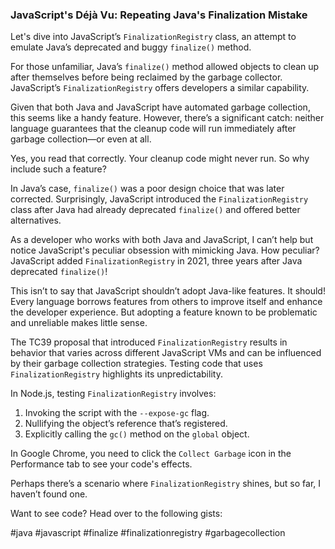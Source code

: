 ### JavaScript's Déjà Vu: Repeating Java's Finalization Mistake

Let's dive into JavaScript’s `FinalizationRegistry` class, an attempt to emulate Java’s deprecated and buggy `finalize()` method.

For those unfamiliar, Java’s `finalize()` method allowed objects to clean up after themselves before being reclaimed by the garbage collector. JavaScript’s `FinalizationRegistry` offers developers a similar capability.

Given that both Java and JavaScript have automated garbage collection, this seems like a handy feature. However, there’s a significant catch: neither language guarantees that the cleanup code will run immediately after garbage collection—or even at all.

Yes, you read that correctly. Your cleanup code might never run. So why include such a feature?

In Java’s case, `finalize()` was a poor design choice that was later corrected. Surprisingly, JavaScript introduced the `FinalizationRegistry` class after Java had already deprecated `finalize()` and offered better alternatives.

As a developer who works with both Java and JavaScript, I can’t help but notice JavaScript's peculiar obsession with mimicking Java. How peculiar? JavaScript added `FinalizationRegistry` in 2021, three years after Java deprecated `finalize()`!

This isn’t to say that JavaScript shouldn’t adopt Java-like features. It should! Every language borrows features from others to improve itself and enhance the developer experience. But adopting a feature known to be problematic and unreliable makes little sense.

The TC39 proposal that introduced `FinalizationRegistry` results in behavior that varies across different JavaScript VMs and can be influenced by their garbage collection strategies. Testing code that uses `FinalizationRegistry` highlights its unpredictability.

In Node.js, testing `FinalizationRegistry` involves:
1. Invoking the script with the `--expose-gc` flag.
2. Nullifying the object’s reference that’s registered.
3. Explicitly calling the `gc()` method on the `global` object.

In Google Chrome, you need to click the `Collect Garbage` icon in the Performance tab to see your code's effects.

Perhaps there’s a scenario where `FinalizationRegistry` shines, but so far, I haven’t found one.

Want to see code? Head over to the following gists:

#java #javascript #finalize #finalizationregistry #garbagecollection